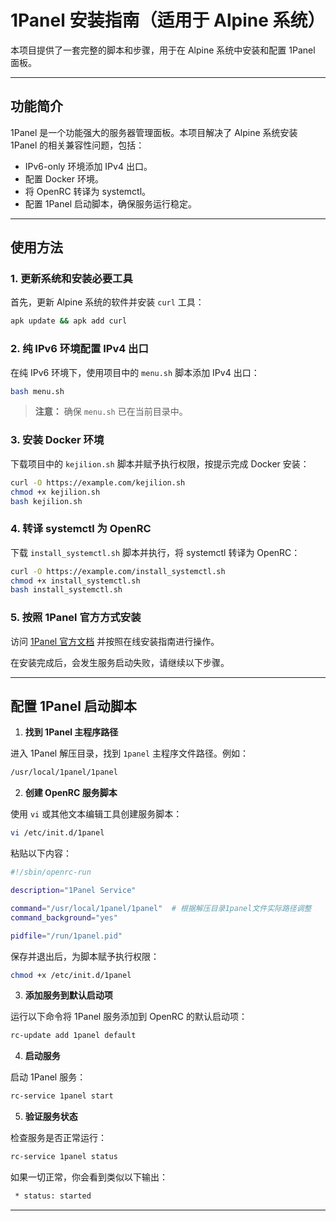 # 1Panel 安装指南（适用于 Alpine 系统）

本项目提供了一套完整的脚本和步骤，用于在 Alpine 系统中安装和配置 1Panel 面板。

---

## 功能简介

1Panel 是一个功能强大的服务器管理面板。本项目解决了 Alpine 系统安装 1Panel 的相关兼容性问题，包括：

- IPv6-only 环境添加 IPv4 出口。
- 配置 Docker 环境。
- 将 OpenRC 转译为 systemctl。
- 配置 1Panel 启动脚本，确保服务运行稳定。

---

## 使用方法

### 1. 更新系统和安装必要工具

首先，更新 Alpine 系统的软件并安装 `curl` 工具：

```sh
apk update && apk add curl
```

### 2. 纯 IPv6 环境配置 IPv4 出口

在纯 IPv6 环境下，使用项目中的 `menu.sh` 脚本添加 IPv4 出口：

```sh
bash menu.sh
```

> **注意：** 确保 `menu.sh` 已在当前目录中。

### 3. 安装 Docker 环境

下载项目中的 `kejilion.sh` 脚本并赋予执行权限，按提示完成 Docker 安装：

```sh
curl -O https://example.com/kejilion.sh
chmod +x kejilion.sh
bash kejilion.sh
```

### 4. 转译 systemctl 为 OpenRC

下载 `install_systemctl.sh` 脚本并执行，将 systemctl 转译为 OpenRC：

```sh
curl -O https://example.com/install_systemctl.sh
chmod +x install_systemctl.sh
bash install_systemctl.sh
```

### 5. 按照 1Panel 官方方式安装

访问 [1Panel 官方文档](https://www.1panel.cn) 并按照在线安装指南进行操作。

在安装完成后，会发生服务启动失败，请继续以下步骤。

---

## 配置 1Panel 启动脚本

1. **找到 1Panel 主程序路径**

进入 1Panel 解压目录，找到 `1panel` 主程序文件路径。例如：

```sh
/usr/local/1panel/1panel
```

2. **创建 OpenRC 服务脚本**

使用 `vi` 或其他文本编辑工具创建服务脚本：

```sh
vi /etc/init.d/1panel
```

粘贴以下内容：

```sh
#!/sbin/openrc-run

description="1Panel Service"

command="/usr/local/1panel/1panel"  # 根据解压目录1panel文件实际路径调整
command_background="yes"

pidfile="/run/1panel.pid"
```

保存并退出后，为脚本赋予执行权限：

```sh
chmod +x /etc/init.d/1panel
```

3. **添加服务到默认启动项**

运行以下命令将 1Panel 服务添加到 OpenRC 的默认启动项：

```sh
rc-update add 1panel default
```

4. **启动服务**

启动 1Panel 服务：

```sh
rc-service 1panel start
```

5. **验证服务状态**

检查服务是否正常运行：

```sh
rc-service 1panel status
```

如果一切正常，你会看到类似以下输出：

```sh
 * status: started
```

---


